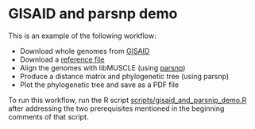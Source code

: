 # GISAID and parsnp demo

This is an example of the following workflow:

- Download whole genomes from [GISAID](https://gisaid.org)
- Download a [reference file](https://www.ncbi.nlm.nih.gov/nuccore/NC_045512.2)
- Align the genomes with libMUSCLE (using [parsnp](https://harvest.readthedocs.io/en/latest/content/parsnp.html))
- Produce a distance matrix and phylogenetic tree (using parsnp)
- Plot the phylogenetic tree and save as a PDF file

To run this workflow, run the R script [scripts/gisaid_and_parsnip_demo.R](gisaid_and_parsnip_demo.R) after addressing the two prerequisites mentioned in the beginning comments of that script.
